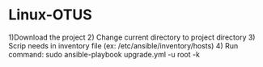# Linux-OTUS
1)Download the project 
2) Change current directory to project directory 
3) Scrip needs in inventory file (ex: /etc/ansible/inventory/hosts) 
4) Run command: sudo ansible-playbook upgrade.yml -u root -k
